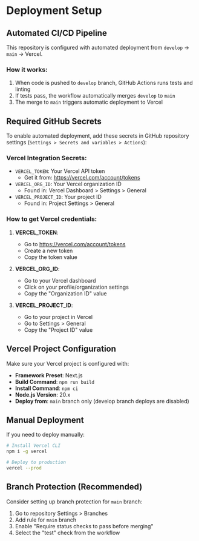 # Deployment Setup

## Automated CI/CD Pipeline

This repository is configured with automated deployment from `develop` → `main` → Vercel.

### How it works:
1. When code is pushed to `develop` branch, GitHub Actions runs tests and linting
2. If tests pass, the workflow automatically merges `develop` to `main`
3. The merge to `main` triggers automatic deployment to Vercel

## Required GitHub Secrets

To enable automated deployment, add these secrets in GitHub repository settings (`Settings > Secrets and variables > Actions`):

### Vercel Integration Secrets:
- `VERCEL_TOKEN`: Your Vercel API token
  - Get it from: https://vercel.com/account/tokens
- `VERCEL_ORG_ID`: Your Vercel organization ID
  - Found in: Vercel Dashboard > Settings > General
- `VERCEL_PROJECT_ID`: Your project ID
  - Found in: Project Settings > General

### How to get Vercel credentials:

1. **VERCEL_TOKEN**:
   - Go to https://vercel.com/account/tokens
   - Create a new token
   - Copy the token value

2. **VERCEL_ORG_ID**:
   - Go to your Vercel dashboard
   - Click on your profile/organization settings
   - Copy the "Organization ID" value

3. **VERCEL_PROJECT_ID**:
   - Go to your project in Vercel
   - Go to Settings > General
   - Copy the "Project ID" value

## Vercel Project Configuration

Make sure your Vercel project is configured with:
- **Framework Preset**: Next.js
- **Build Command**: `npm run build`
- **Install Command**: `npm ci`
- **Node.js Version**: 20.x
- **Deploy from**: `main` branch only (develop branch deploys are disabled)

## Manual Deployment

If you need to deploy manually:
```bash
# Install Vercel CLI
npm i -g vercel

# Deploy to production
vercel --prod
```

## Branch Protection (Recommended)

Consider setting up branch protection for `main` branch:
1. Go to repository Settings > Branches
2. Add rule for `main` branch
3. Enable "Require status checks to pass before merging"
4. Select the "test" check from the workflow